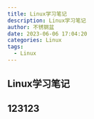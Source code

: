 ```yaml
---
title: Linux学习笔记
description: Linux学习笔记
author: 不锈钢盆
date: 2023-06-06 17:04:20
categories: Linux
tags:
  - Linux
---
```


## Linux学习笔记

## 123123
